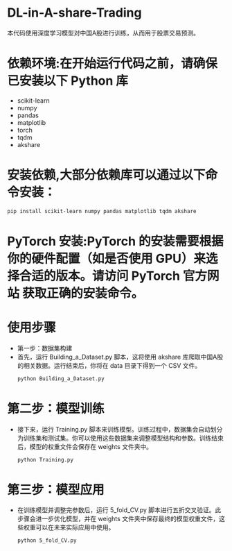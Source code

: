 # DL-in-A-share-Trading
本代码使用深度学习模型对中国A股进行训练，从而用于股票交易预测。

# 依赖环境:在开始运行代码之前，请确保已安装以下 Python 库
- scikit-learn
- numpy
- pandas
- matplotlib
- torch
- tqdm
- akshare
# 安装依赖,大部分依赖库可以通过以下命令安装：
  ```bash
  pip install scikit-learn numpy pandas matplotlib tqdm akshare
  ```
# PyTorch 安装:PyTorch 的安装需要根据你的硬件配置（如是否使用 GPU）来选择合适的版本。请访问 PyTorch 官方网站 获取正确的安装命令。

# 使用步骤
- 第一步：数据集构建
- 首先，运行 Building_a_Dataset.py 脚本，这将使用 akshare 库爬取中国A股的相关数据。运行结束后，你将在 data 目录下得到一个 CSV 文件。
  ```bash
  python Building_a_Dataset.py
  ```
# 第二步：模型训练
- 接下来，运行 Training.py 脚本来训练模型。训练过程中，数据集会自动划分为训练集和测试集。你可以使用这些数据集来调整模型结构和参数。训练结束后，模型的权重文件会保存在 weights 文件夹中。
  ```bash
  python Training.py
  ```
# 第三步：模型应用
- 在训练模型并调整完参数后，运行 5_fold_CV.py 脚本进行五折交叉验证。此步骤会进一步优化模型，并在 weights 文件夹中保存最终的模型权重文件，这些权重可以在未来实际应用中使用。
  ```bash
  python 5_fold_CV.py
  ```
